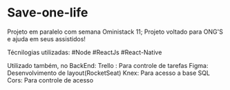 # Save-one-life

Projeto em paralelo com semana Oministack 11; 
Projeto voltado para ONG'S e ajuda em seus assistidos!

Técnilogias utilizadas:
#Node
#ReactJs
#React-Native

Utilizado também, no BackEnd:
Trello : Para controle de tarefas
Figma: Desenvolvimento de layout(RocketSeat)
Knex: Para acesso a base SQL
Cors: Para controle de acesso
